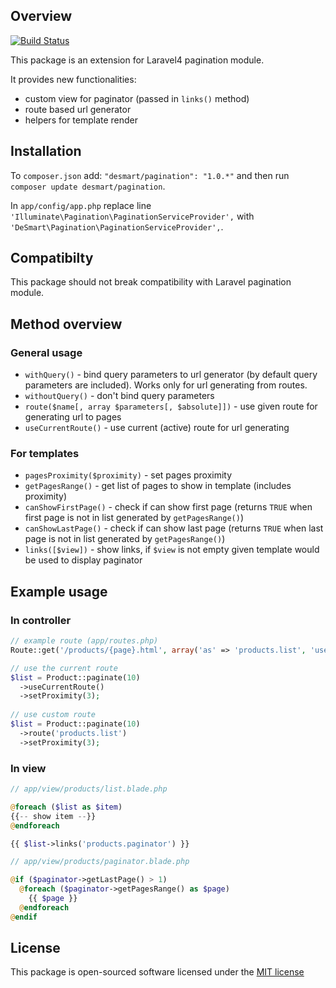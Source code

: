 ## Overview

[![Build Status](https://api.travis-ci.org/DeSmart/pagination.png)](https://travis-ci.org/DeSmart/pagination)

This package is an extension for Laravel4 pagination module.

It provides new functionalities:

* custom view for paginator (passed in `links()` method)
* route based url generator
* helpers for template render

## Installation

To `composer.json` add: `"desmart/pagination": "1.0.*"` and then run `composer update desmart/pagination`.

In `app/config/app.php` replace line `'Illuminate\Pagination\PaginationServiceProvider',` with `'DeSmart\Pagination\PaginationServiceProvider',`.

## Compatibilty

This package should not break compatibility with Laravel pagination module.

## Method overview

### General usage
* `withQuery()` - bind query parameters to url generator (by default query parameters are included). Works only for url generating from routes.
* `withoutQuery()` - don't bind query parameters
* `route($name[, array $parameters[, $absolute]])` - use given route for generating url to pages
* `useCurrentRoute()` - use current (active) route for url generating

### For templates
* `pagesProximity($proximity)` - set pages proximity
* `getPagesRange()` - get list of pages to show in template (includes proximity)
* `canShowFirstPage()` - check if can show first page (returns `TRUE` when first page is not in list generated by `getPagesRange()`)
* `canShowLastPage()` - check if can show last page (returns `TRUE` when last page is not in list generated by `getPagesRange()`)
* `links([$view])` - show links, if `$view` is not empty given template would be used to display paginator

## Example usage

### In controller

```php
// example route (app/routes.php)
Route::get('/products/{page}.html', array('as' => 'products.list', 'uses' => ''));

// use the current route
$list = Product::paginate(10)
  ->useCurrentRoute()
  ->setProximity(3);
  
// use custom route
$list = Product::paginate(10)
  ->route('products.list')
  ->setProximity(3);
```

### In view
```php
// app/view/products/list.blade.php

@foreach ($list as $item)
{{-- show item --}}
@endforeach

{{ $list->links('products.paginator') }}

// app/view/products/paginator.blade.php

@if ($paginator->getLastPage() > 1)
  @foreach ($paginator->getPagesRange() as $page)
    {{ $page }}
  @endforeach
@endif
```

## License

This package is open-sourced software licensed under the [MIT license](http://opensource.org/licenses/MIT)
